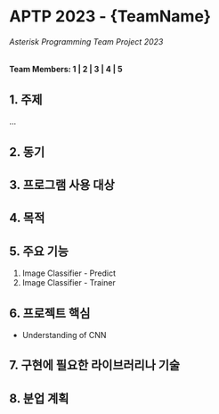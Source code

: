 <h1>APTP 2023 - {TeamName}</h1>
<h6>Asterisk Programming Team Project 2023</h6>
<h4>Team Members: 1 | 2 | 3 | 4 | 5 </h4>

<h2>1. 주제 </h2>
...
<h2>2. 동기 </h2>

<h2>3. 프로그램 사용 대상</h2>

<h2>4. 목적</h2>

<h2>5. 주요 기능</h2>
<ol>
<li>Image Classifier - Predict</li>
<li>Image Classifier - Trainer</li>
</ol>
<h2>6. 프로젝트 핵심</h2>
<ul>
<li>Understanding of CNN</li>
</ul>
<h2>7. 구현에 필요한 라이브러리나 기술</h2>

<h2>8. 분업 계획</h2>
